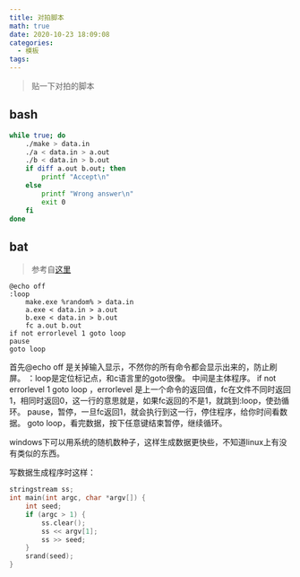 ```yaml
---
title: 对拍脚本
math: true
date: 2020-10-23 18:09:08
categories: 
  - 模板
tags: 
---
```



> 贴一下对拍的脚本

<!--more-->

## bash

```BASH
while true; do
    ./make > data.in
    ./a < data.in > a.out
    ./b < data.in > b.out
    if diff a.out b.out; then 
        printf "Accept\n"
    else
        printf "Wrong answer\n"
        exit 0
    fi 
done
```



## bat

> 参考自[这里](https://blog.csdn.net/weixin-41162823/article/details/87382479)

```
@echo off  
:loop  
    make.exe %random% > data.in
    a.exe < data.in > a.out
    b.exe < data.in > b.out
    fc a.out b.out 
if not errorlevel 1 goto loop  
pause
goto loop
```

首先@echo off 是关掉输入显示，不然你的所有命令都会显示出来的，防止刷屏。 
：loop是定位标记点，和c语言里的goto很像。 
中间是主体程序。 
if not errorlevel 1 goto loop ，errorlevel 是上一个命令的返回值，fc在文件不同时返回1，相同时返回$0$，这一行的意思就是，如果fc返回的不是$1$，就跳到:loop，使劲循环。 
pause，暂停，一旦fc返回$1$，就会执行到这一行，停住程序，给你时间看数据。 
goto loop，看完数据，按下任意键结束暂停，继续循环。

$\text{windows}$下可以用系统的随机数种子，这样生成数据更快些，不知道$\text{linux}$上有没有类似的东西。

写数据生成程序时这样：

```cpp
stringstream ss;
int main(int argc, char *argv[]) {
    int seed;
    if (argc > 1) {
        ss.clear();
        ss << argv[1];
        ss >> seed;
    }
    srand(seed);
}
```

